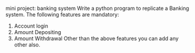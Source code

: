 # 
mini project: banking system
Write a python program to replicate a Banking system. The following features are mandatory:
1. Account login
2. Amount Depositing
3. Amount Withdrawal
Other than the above features you can add any other also.
